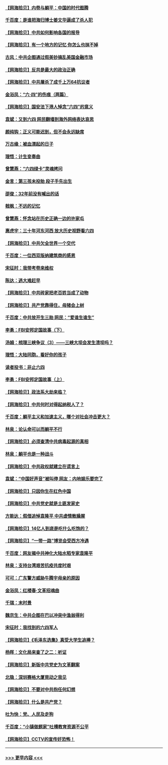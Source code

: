 #### [【网海拾贝】内卷与躺平：中国的时代图腾](../pages/nsc993/n13016128.md?t=06121152) 
#### [千百度：是谁把海归博士姜文华逼成了杀人犯](../pages/nsc993/n13015218.md?t=06121152) 
#### [【网海拾贝】中共如何影响各国的报导](../pages/nsc993/n13012599.md?t=06121152) 
#### [【网海拾贝】有一个地方的记忆 你怎么也抹不掉](../pages/nsc993/n13009802.md?t=06121152) 
#### [古风：中共企图通过假美钞搞乱美国金融市场](../pages/nsc993/n13009626.md?t=06121152) 
#### [【网海拾贝】反共是最大的政治正确](../pages/nsc993/n13007051.md?t=06121152) 
#### [【网海拾贝】中共屠杀了成千上万64抗议者](../pages/nsc993/n13002713.md?t=06121152) 
#### [金浴凤：“六·四”的伤痕（两篇）](../pages/nsc993/n13001719.md?t=06121152) 
#### [【网海拾贝】国安法下港人悼念“六四”的意义](../pages/nsc993/n13001039.md?t=06121152) 
#### [袁斌：又到六四 网民翻墙到海外网络表达哀思](../pages/nsc993/n13000995.md?t=06121152) 
#### [颜纯钩：正义可能迟到，但不会永远缺席](../pages/nsc993/n13000920.md?t=06121152) 
#### [万古缘：被血漂起的日子](../pages/nsc993/n13000914.md?t=06121152) 
#### [理悟：计生变奏曲](../pages/nsc993/n13000414.md?t=06121152) 
#### [曾慧燕：“六四绿卡”灵魂拷问](../pages/nsc993/n13000277.md?t=06121152) 
#### [金言：第三孩未投胎 段子手先出生](../pages/nsc993/n13000215.md?t=06121152) 
#### [邵俊：32年前没有喊出的话](../pages/nsc993/n13000181.md?t=06121152) 
#### [戟枫：不远的记忆](../pages/nsc993/n13000121.md?t=06121152) 
#### [曾慧燕：怀念站在历史正确一边的许家屯](../pages/nsc993/n13000073.md?t=06121152) 
#### [惠虎宇：三十年河东河西 放大历史视野看六四](../pages/nsc993/n13000018.md?t=06121152) 
#### [【网海拾贝】中共欠全世界一个交代](../pages/nsc993/n12998706.md?t=06121152) 
#### [千百度：一位西双版纳建筑商的感恩](../pages/nsc993/n12998487.md?t=06121152) 
#### [宋征时：我带考卷来维权](../pages/nsc993/n12994088.md?t=06121152) 
#### [陈达：逃大难赶早](../pages/nsc993/n12993569.md?t=06121152) 
#### [【网海拾贝】中共砖家把老百姓当成了动物](../pages/nsc993/n12993483.md?t=06121152) 
#### [【网海拾贝】共产党靠得住，母猪会上树](../pages/nsc993/n12990730.md?t=06121152) 
#### [千百度：中共放开生三胎 网民：“爱谁生谁生”](../pages/nsc993/n12990644.md?t=06121152) 
#### [李勇：FBI安邦定国故事（下）](../pages/nsc993/n12987854.md?t=06121152) 
#### [汤姆：梳理三峡争议（3）——三峡大坝会发生溃坝吗？](../pages/nsc993/n12989806.md?t=06121152) 
#### [理悟：大陆同胞，看好你的孩子](../pages/nsc993/n12989778.md?t=06121152) 
#### [读者投书：非止六四](../pages/nsc993/n12989673.md?t=06121152) 
#### [李勇：FBI安邦定国故事（上）](../pages/nsc993/n12987749.md?t=06121152) 
#### [【网海拾贝】政法系大劫来临？](../pages/nsc993/n12987596.md?t=06121152) 
#### [【网海拾贝】中共何时对得起纳税人了？](../pages/nsc993/n12985578.md?t=06121152) 
#### [千百度：躺平主义和加速主义，哪个对社会冲击更大？](../pages/nsc993/n12985512.md?t=06121152) 
#### [林泉：论认命可以而躺平不行](../pages/nsc993/n12985505.md?t=06121152) 
#### [【网海拾贝】必须查清中共病毒起源的真相](../pages/nsc993/n12984276.md?t=06121152) 
#### [林泉：躺平也是一种战斗](../pages/nsc993/n12984194.md?t=06121152) 
#### [【网海拾贝】中共政权就建立在谎言上](../pages/nsc993/n12981880.md?t=06121152) 
#### [袁斌：“中国好声音”被叫停 网友：内地娱乐要完了](../pages/nsc993/n12981826.md?t=06121152) 
#### [【网海拾贝】只因你生在红色中国](../pages/nsc993/n12979096.md?t=06121152) 
#### [【网海拾贝】中共党史就是土匪发家史](../pages/nsc993/n12976478.md?t=06121152) 
#### [方能达：假借追悼袁隆平 中共虚情散臊腥](../pages/nsc993/n12976396.md?t=06121152) 
#### [【网海拾贝】14亿人到底是吃什么吃饱的？](../pages/nsc993/n12974125.md?t=06121152) 
#### [【网海拾贝】“一带一路”博览会受西方冷遇](../pages/nsc993/n12971787.md?t=06121152) 
#### [千百度：网友揭中共神化大陆水稻专家袁隆平](../pages/nsc993/n12971733.md?t=06121152) 
#### [林泉：支持台湾艰苦抗疫共度时艰](../pages/nsc993/n12971350.md?t=06121152) 
#### [可可：广东警方威胁牛腾宇母亲的原因](../pages/nsc993/n12971100.md?t=06121152) 
#### [金浴凤：红楼春·文革招魂曲](../pages/nsc993/n12970354.md?t=06121152) 
#### [千瑞：末时景](../pages/nsc993/n12970337.md?t=06121152) 
#### [魏京生：中共企图在巴以冲突中渔翁得利](../pages/nsc993/n12970286.md?t=06121152) 
#### [宋征时：我找到的六四军人](../pages/nsc993/n12970213.md?t=06121152) 
#### [【网海拾贝】《毛泽东选集》真受大学生追捧？](../pages/nsc993/n12968779.md?t=06121152) 
#### [杨晖：文化局来查了之二：听证](../pages/nsc993/n12966528.md?t=06121152) 
#### [【网海拾贝】新版中共党史为文革翻案](../pages/nsc993/n12967526.md?t=06121152) 
#### [北隐：深圳赛格大厦晃动之我见](../pages/nsc993/n12967393.md?t=06121152) 
#### [【网海拾贝】不要对中共抱任何幻想](../pages/nsc993/n12965222.md?t=06121152) 
#### [【网海拾贝】什么是共产党？](../pages/nsc993/n12962781.md?t=06121152) 
#### [吐为快：党、人民及走狗](../pages/nsc993/n12962747.md?t=06121152) 
#### [千百度：“小镇做题家”吐槽教育资源不公平](../pages/nsc993/n12962705.md?t=06121152) 
#### [【网海拾贝】CCTV的宣传好恐怖！](../pages/nsc993/n12959984.md?t=06121152) 

----
#### [ >>> 更早内容 <<< ](../indexes/nsc993-earlier.md)

